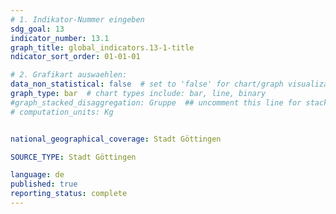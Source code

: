 ```yaml
---
# 1. Indikator-Nummer eingeben 
sdg_goal: 13
indicator_number: 13.1
graph_title: global_indicators.13-1-title
ndicator_sort_order: 01-01-01

# 2. Grafikart auswaehlen: 
data_non_statistical: false  # set to 'false' for chart/graph visualization 
graph_type: bar  # chart types include: bar, line, binary 
#graph_stacked_disaggregation: Gruppe  ## uncomment this line for stacked bars. eplace 'Geschlecht' with the field of aggregation. 
# computation_units: Kg


national_geographical_coverage: Stadt Göttingen

SOURCE_TYPE: Stadt Göttingen

language: de   
published: true 
reporting_status: complete
---
```

